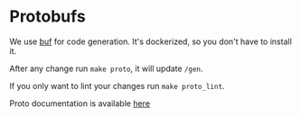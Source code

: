 # Protobufs

We use [buf](https://buf.build) for code generation. It's dockerized, so you don't have to install it.

After any change run `make proto`, it will update `/gen`.

If you only want to lint your changes run `make proto_lint`.


Proto documentation is available [here](https://buf.build/helpwave/services)

